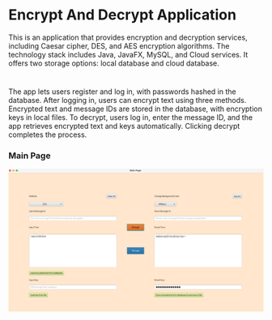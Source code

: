 # Encrypt And Decrypt Application
This is an application that provides encryption and decryption services, including Caesar cipher, DES, and AES encryption algorithms. The technology stack includes Java, JavaFX, MySQL, and Cloud services. It offers two storage options: local database and cloud database.
#
The app lets users register and log in, with passwords hashed in the database. After logging in, users can encrypt text using three methods. Encrypted text and message IDs are stored in the database, with encryption keys in local files. To decrypt, users log in, enter the message ID, and the app retrieves encrypted text and keys automatically. Clicking decrypt completes the process.

### Main Page

![homepage](https://github.com/Willa2023/Encrypt-Decrypt/blob/61e540a5eb891d207be3f9a0fab5ef67b577047e/img/MainPage.png)


